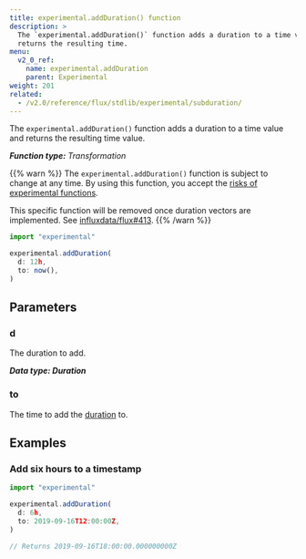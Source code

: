 ```yaml
---
title: experimental.addDuration() function
description: >
  The `experimental.addDuration()` function adds a duration to a time value and
  returns the resulting time.
menu:
  v2_0_ref:
    name: experimental.addDuration
    parent: Experimental
weight: 201
related:
  - /v2.0/reference/flux/stdlib/experimental/subduration/
---
```


The `experimental.addDuration()` function adds a duration to a time value and
returns the resulting time value.

_**Function type:** Transformation_

{{% warn %}}
The `experimental.addDuration()` function is subject to change at any time.
By using this function, you accept the [risks of experimental functions](/v2.0/reference/flux/stdlib/experimental/#use-experimental-functions-at-your-own-risk).

This specific function will be removed once duration vectors are implemented.
See [influxdata/flux#413](https://github.com/influxdata/flux/issues/413).
{{% /warn %}}

```js
import "experimental"

experimental.addDuration(
  d: 12h,
  to: now(),
)
```

## Parameters

### d
The duration to add.

_**Data type: Duration**_

### to
The time to add the [duration](#d) to.

## Examples

### Add six hours to a timestamp
```js
import "experimental"

experimental.addDuration(
  d: 6h,
  to: 2019-09-16T12:00:00Z,
)

// Returns 2019-09-16T18:00:00.000000000Z
```

